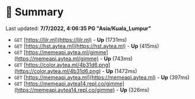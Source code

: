 # 📖 Summary
Last updated: **7/7/2022, 4:06:35 PG "Asia/Kuala_Lumpur"**

- `GET` [https://lilr.ml](https://lilr.ml) - **Up** (1731ms)
- `GET` [https://hst.aytea.ml](https://hst.aytea.ml) - **Up** (415ms)
- `GET` [https://memeapi.aytea.ml/gimme](https://memeapi.aytea.ml/gimme) - **Up** (743ms)
- `GET` [https://color.aytea.ml/4b31d6.png](https://color.aytea.ml/4b31d6.png) - **Up** (1472ms)
- `GET` [https://memeapi.aytea.ml](https://memeapi.aytea.ml) - **Up** (397ms)
- `GET` [https://memeapi.aytea14.repl.co/gimme](https://memeapi.aytea14.repl.co/gimme) - **Up** (326ms)
